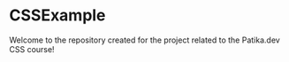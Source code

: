 # CSSExample
Welcome to the repository created for the project related to the Patika.dev CSS course!

